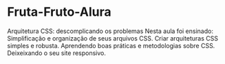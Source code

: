 # Fruta-Fruto-Alura
Arquitetura CSS: descomplicando os problemas
Nesta aula foi ensinado:
Simplificação e organização de seus arquivos CSS.
Criar arquiteturas CSS simples e robusta.
Aprendendo boas práticas e metodologias sobre CSS.
Deixeixando o seu site responsivo.
